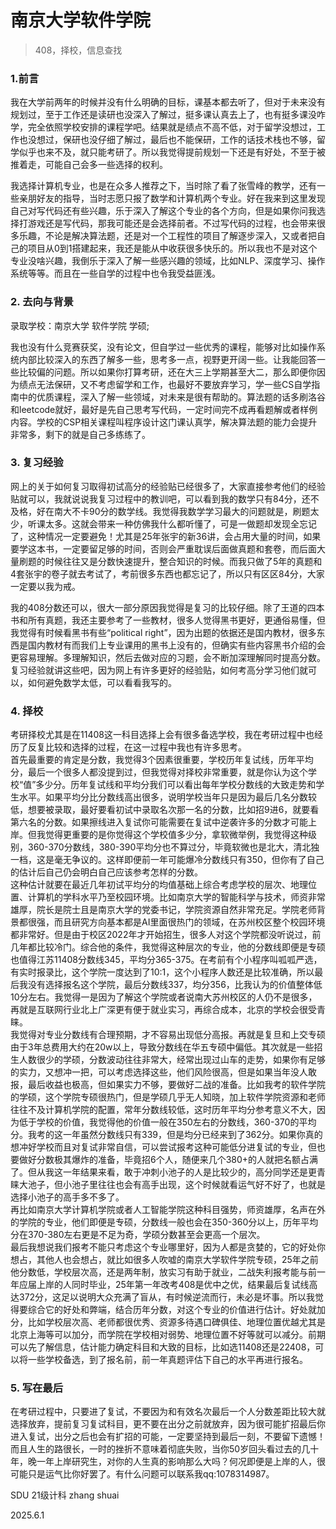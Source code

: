 # 南京大学软件学院
> 408，择校，信息查找
### 1.前言

我在大学前两年的时候并没有什么明确的目标，课基本都去听了，但对于未来没有规划过，至于工作还是读研也没深入了解过，挺多课认真去上了，也有挺多课没咋学，完全依照学校安排的课程学吧。结果就是绩点不高不低，对于留学没想过，工作也没想过，保研也没仔细了解过，最后也不能保研，工作的话技术栈也不够，留学似乎也来不及，就只能考研了。所以我觉得提前规划一下还是有好处，不至于被推着走，可能自己会多一些选择的权利。

我选择计算机专业，也是在众多人推荐之下，当时除了看了张雪峰的教学，还有一些亲朋好友的指导，当时志愿只报了数学和计算机两个专业。好在我来到这里发现自己对写代码还有些兴趣，乐于深入了解这个专业的各个方向，但是如果你问我选择打游戏还是写代码，那我可能还是会选择前者。不过写代码的过程，也会带来很多乐趣，不论是解决算法题，还是对一个工程性的项目了解逐步深入，又或者把自己的项目从0到1搭建起来，我还是能从中收获很多快乐的。所以我也不是对这个专业没啥兴趣，我倒乐于深入了解一些感兴趣的领域，比如NLP、深度学习、操作系统等等。而且在一些自学的过程中也令我受益匪浅。

### 2. 去向与背景

录取学校：南京大学 软件学院 学硕;

我也没有什么竞赛获奖，没有论文，但自学过一些优秀的课程，能够对比如操作系统内部比较深入的东西了解多一些，思考多一点，视野更开阔一些。让我能回答一些比较偏的问题。所以如果你打算考研，还在大三上学期甚至大二，那么即便你因为绩点无法保研，又不考虑留学和工作，也最好不要放弃学习，学一些CS自学指南中的优质课程，深入了解一些领域，对未来是很有帮助的。算法题的话多刷洛谷和leetcode就好，最好是先自己思考写代码，一定时间完不成再看题解或者样例内容。学校的CSP相关课程叫程序设计这门课认真学，解决算法题的能力会提升非常多，剩下的就是自己多练练了。

### 3. 复习经验

网上的关于如何复习取得初试高分的经验贴已经很多了，大家直接参考他们的经验贴就可以，我就说说我复习过程中的教训吧，可以看到我的数学只有84分，还不及格，好在南大不卡90分的数学线。我觉得我数学学习最大的问题就是，刷题太少，听课太多。这就会带来一种仿佛我什么都听懂了，可是一做题却发现全忘记了，这种情况一定要避免！尤其是25年张宇的新36讲，会占用大量的时间，如果要学这本书，一定要留足够的时间，否则会严重耽误后面做真题和套卷，而后面大量刷题的时候往往又是分数快速提升，整合知识的时候。而我只做了5年的真题和4套张宇的卷子就去考试了，考前很多东西也都忘记了，所以只有区区84分，大家一定要以我为戒。

我的408分数还可以，很大一部分原因我觉得是复习的比较仔细。除了王道的四本书和所有真题，我还主要参考了一些教材，很多人觉得黑书更好，更通俗易懂，但我觉得有时候看黑书有些“political right”，因为出题的依据还是国内教材，很多东西是国内教材有而我们上专业课用的黑书上没有的，但确实有些内容黑书介绍的会更容易理解。多理解知识，然后去做对应的习题，会不断加深理解同时提高分数。复习经验就讲这些吧，因为网上有许多更好的经验贴，如何考高分学习他们就可以，如何避免数学太低，可以看看我写的。

### 4. 择校

考研择校尤其是在11408这一科目选择上会有很多备选学校，我在考研过程中也经历了反复比较和选择的过程，在这一过程中我也有许多思考。\
首先最重要的肯定是分数，我觉得3个因素很重要，学校历年复试线，历年平均分，最后一个很多人都没提到过，但我觉得对择校非常重要，就是你认为这个学校“值”多少分。历年复试线和平均分我们可以看出每年学校分数线的大致走势和学生水平。如果平均分比分数线高出很多，说明学校当年只是因为最后几名分数较低，想要被录取，最好要看初试中录取名次那一名的分数，比如招9进6，就要看第六名的分数。如果擦线进入复试你可能需要在复试中逆袭许多的分数才可能上岸。但我觉得更重要的是你觉得这个学校值多少分，拿软微举例，我觉得这种级别，360-370分数线，380-390平均分也不算过分，毕竟软微也是北大，清北独一档，这是毫无争议的。这样即便前一年可能爆冷分数线只有350，但你有了自己的估计后自己仍会明白自己应该参考怎样的分数。\
这种估计就要在最近几年初试平均分的均值基础上综合考虑学校的层次、地理位置、计算机的学科水平乃至校园环境。比如南京大学的智能科学与技术，师资非常雄厚，院长是院士且是南京大学的党委书记，学院资源自然非常充足。学院老师背景都很强，而且研究方向基本都是AI里面很热门的领域，在苏州校区整个校园环境都非常好。但是由于校区2022年才开始招生，很多人对这个学院都没听说过，前几年都比较冷门。综合他的条件，我觉得这种层次的专业，他的分数线即便是专硕也值得江苏11408分数线345，平均分365-375。在考前有个小程序叫呱呱严选，有实时报录比，这个学院一度达到了10:1，这个小程序人数还是比较准确，所以最后我没有选择报名这个学院，最后分数线337，均分356，比我认为的价值整体低10分左右。我觉得一是因为了解这个学院或者说南大苏州校区的人仍不是很多，再就是互联网行业北上广深更有便于就业实习，再综合成本，北京的学校会很受青睐。\
我觉得对专业分数线有合理预期，才不容易出现低分高报。再就是复旦和上交专硕由于3年总费用大约在20w以上，导致分数线在华五专硕中偏低。其次就是一些招生人数很少的学硕，分数波动往往非常大，经常出现过山车的走势，如果你有足够的实力，又想冲一把，可以考虑选择这些，他们风险很高，但是如果当年没人敢报，最后收益也极高，但如果实力不够，要做好二战的准备。比如我考的软件学院的学硕，这个学院专硕很热门，但是学硕几乎无人知晓，加上软件学院资源和老师往往不及计算机学院的配置，常年分数线较低，这时历年平均分参考意义不大，因为低于学校的价值，我觉得他的价值一般在350左右的分数线，360-370的平均分。我考的这一年虽然分数线只有339，但是均分已经来到了362分。如果你真的想冲好学校而且对复试非常自信，可以尝试报考这种可能低分进复试的专业，但也要做好分数极其爆炸的准备，毕竟招6个人，随便来几个380+的人就把名额占满了。但从我这一年结果来看，敢于冲刺小池子的人是比较少的，高分同学还是更青睐大池子，但小池子里往往也会有高手出现，这个时候就看运气好不好了，也就是选择小池子的高手多不多了。\
再比如南京大学计算机学院或者人工智能学院这种科目强势，师资雄厚，名声在外的学院的专业，他们即便是专硕，分数线一般也会在350-360分以上，历年平均分在370-380左右更是不足为奇，学硕分数甚至会更高一个层次。\
最后我想说我们报考不能只考虑这个专业哪里好，因为人都是贪婪的，它的好处你想占，其他人也会想占，就比如很多人吹嘘的南京大学软件学院专硕，25年之前他分数低，学校层次高，还是两年制，放实习有助于就业，二战失利报考能与前一年应届上岸的人同时毕业，25年第一年改考408是优中之优，结果最后复试线高达372分，这足以说明大众充满了盲从，有时候逆流而行，未必是坏事。所以我觉得要综合它的好处和弊端，结合历年分数，对这个专业的价值进行估计。好处就加分，比如学校层次高、老师都很优秀、资源多待遇口碑俱佳、地理位置优越尤其是北京上海等可以加分，而学院在学校相对弱势、地理位置不好等就可以减分。前期可以先了解信息，估计能力确定科目和大致的目标，比如选11408还是22408，可以将一些学校备选，到了报名前，前一年真题评估下自己的水平再进行报名。

### 5. 写在最后

在考研过程中，只要进了复试，不要因为和有效名次最后一个人分数差距比较大就选择放弃，提前复习复试科目，更不要在出分之前就放弃，因为很可能扩招最后你进入复试，出分之后也会有扩招的可能，一定要坚持到最后一刻，不要留下遗憾！而且人生的路很长，一时的挫折不意味着彻底失败，当你50岁回头看过去的几十年，晚一年上岸研究生，对你的人生真的影响那么大吗？何况即便是上岸的人，很可能只是运气比你好罢了。有什么问题可以联系我qq:1078314987。

SDU 21级计科 zhang shuai

2025.6.1
